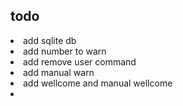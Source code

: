 ## todo

<li>add sqlite db</li>
<li>add number to warn</li>
<li>add remove user command</li>
<li>add manual warn</li>
<li>add wellcome and manual wellcome</li>
<li></li>
